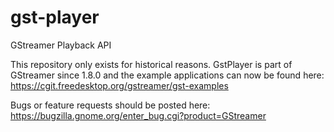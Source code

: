 # gst-player
GStreamer Playback API

This repository only exists for historical reasons. GstPlayer is part of GStreamer since 1.8.0 and the example applications can now be found here:
https://cgit.freedesktop.org/gstreamer/gst-examples

Bugs or feature requests should be posted here:
https://bugzilla.gnome.org/enter_bug.cgi?product=GStreamer
